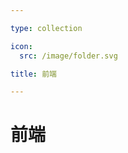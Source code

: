 ```yaml
---

type: collection

icon:
  src: /image/folder.svg

title: 前端

---
```


# 前端

<ShowBreadcrumb />

<ShowResources />
